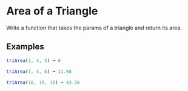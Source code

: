 # Area of a Triangle

Write a function that takes the params of a triangle and return its area.

## Examples

```ts
triArea(3, 4, 5) ➞ 6

triArea(7, 4, 6) ➞ 11.98

triArea(10, 10, 10) ➞ 43.30
```